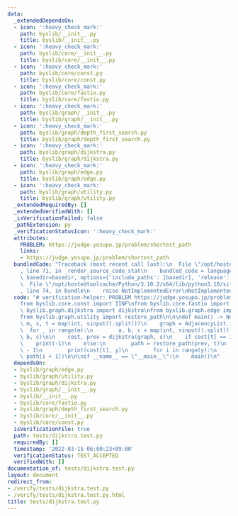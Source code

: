 ```yaml
---
data:
  _extendedDependsOn:
  - icon: ':heavy_check_mark:'
    path: byslib/__init__.py
    title: byslib/__init__.py
  - icon: ':heavy_check_mark:'
    path: byslib/core/__init__.py
    title: byslib/core/__init__.py
  - icon: ':heavy_check_mark:'
    path: byslib/core/const.py
    title: byslib/core/const.py
  - icon: ':heavy_check_mark:'
    path: byslib/core/fastio.py
    title: byslib/core/fastio.py
  - icon: ':heavy_check_mark:'
    path: byslib/graph/__init__.py
    title: byslib/graph/__init__.py
  - icon: ':heavy_check_mark:'
    path: byslib/graph/depth_first_search.py
    title: byslib/graph/depth_first_search.py
  - icon: ':heavy_check_mark:'
    path: byslib/graph/dijkstra.py
    title: byslib/graph/dijkstra.py
  - icon: ':heavy_check_mark:'
    path: byslib/graph/edge.py
    title: byslib/graph/edge.py
  - icon: ':heavy_check_mark:'
    path: byslib/graph/utility.py
    title: byslib/graph/utility.py
  _extendedRequiredBy: []
  _extendedVerifiedWith: []
  _isVerificationFailed: false
  _pathExtension: py
  _verificationStatusIcon: ':heavy_check_mark:'
  attributes:
    PROBLEM: https://judge.yosupo.jp/problem/shortest_path
    links:
    - https://judge.yosupo.jp/problem/shortest_path
  bundledCode: "Traceback (most recent call last):\n  File \"/opt/hostedtoolcache/Python/3.10.2/x64/lib/python3.10/site-packages/onlinejudge_verify/documentation/build.py\"\
    , line 71, in _render_source_code_stat\n    bundled_code = language.bundle(stat.path,\
    \ basedir=basedir, options={'include_paths': [basedir], 'release': True}).decode()\n\
    \  File \"/opt/hostedtoolcache/Python/3.10.2/x64/lib/python3.10/site-packages/onlinejudge_verify/languages/python.py\"\
    , line 74, in bundle\n    raise NotImplementedError\nNotImplementedError\n"
  code: "# verification-helper: PROBLEM https://judge.yosupo.jp/problem/shortest_path\n\
    from byslib.core.const import IINF\nfrom byslib.core.fastio import sinput\nfrom\
    \ byslib.graph.dijkstra import dijkstra\nfrom byslib.graph.edge import AdjacencyList\n\
    from byslib.graph.utility import restore_path\n\n\ndef main() -> None:\n    n,\
    \ m, s, t = map(int, sinput().split())\n    graph = AdjacencyList.init(n)\n  \
    \  for _ in range(m):\n        a, b, c = map(int, sinput().split())\n        graph.add_edge(a,\
    \ b, c)\n\n    cost, prev = dijkstra(graph, s)\n    if cost[t] == IINF:\n    \
    \    print(-1)\n    else:\n        path = restore_path(prev, t)\n        y = len(path)\
    \ - 1\n        print(cost[t], y)\n        for i in range(y):\n            print(path[i],\
    \ path[i + 1])\n\n\nif __name__ == \"__main__\":\n    main()\n"
  dependsOn:
  - byslib/graph/edge.py
  - byslib/graph/utility.py
  - byslib/graph/dijkstra.py
  - byslib/graph/__init__.py
  - byslib/__init__.py
  - byslib/core/fastio.py
  - byslib/graph/depth_first_search.py
  - byslib/core/__init__.py
  - byslib/core/const.py
  isVerificationFile: true
  path: tests/dijkstra.test.py
  requiredBy: []
  timestamp: '2022-03-15 06:00:23+09:00'
  verificationStatus: TEST_ACCEPTED
  verifiedWith: []
documentation_of: tests/dijkstra.test.py
layout: document
redirect_from:
- /verify/tests/dijkstra.test.py
- /verify/tests/dijkstra.test.py.html
title: tests/dijkstra.test.py
---
```

